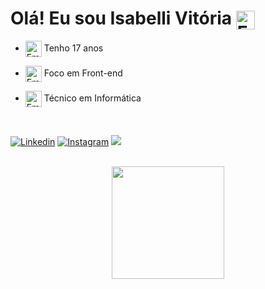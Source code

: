 <!--Apresentação-->
<h1> Olá! Eu sou Isabelli Vitória <img align='center' alt="Emoji-Icon" height="30px" width="30px" src="https://em-content.zobj.net/source/animated-noto-color-emoji/356/wilted-flower_1f940.gif">
</h1>

<!--Informações pessoais-->
- <img align='center' alt="Emoji - Icon" height="26px" width="26px" src="https://em-content.zobj.net/thumbs/120/apple/354/pushpin_1f4cc.png"> Tenho 17 anos
  
- <img align='center' alt="Emoji - Icon" height="26px" width="26px" src="https://em-content.zobj.net/thumbs/120/apple/354/woman-technologist_1f469-200d-1f4bb.png"> Foco em Front-end

- <img align='center' alt="Emoji - Icon" height="26px" width="26px" src="https://em-content.zobj.net/source/microsoft-teams/363/woman-student_1f469-200d-1f393.png"> Técnico em Informática

</br>

<!--Redes Sociais-->
[![Linkedin](https://img.shields.io/badge/LinkedIn-0077B5?style=for-the-badge&logo=linkedin&logoColor=white
)](https://www.linkedin.com/in/isabelli-vit%C3%B3ria-37514a20b/)
[![Instagram](https://img.shields.io/badge/Instagram-E4405F?style=for-the-badge&logo=instagram&logoColor=white
)](https://www.instagram.com/unow.iv/?next=%2F)
<a href = "mailto:isabelliv797@gmail.com" target="_blank"><img src="https://img.shields.io/badge/Gmail-D14836?style=for-the-badge&logo=gmail&logoColor=white" target="_blank"></a>

</br>
<!-- Dados do GitHub -->
<div align='center'>
    <a href="https://github.com/zMaffezzoli">
    <img height="180em" src="https://github-readme-stats-sigma-five.vercel.app/api?username=unowiv&show_icons=true&theme=dark&include_all_commits=true&count_private=true"/>
    </a>
</div>

